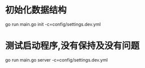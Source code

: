 
# 初始化数据结构
go run main.go init -c=config/settings.dev.yml

# 测试启动程序,没有保持及没有问题
go run main.go server -c=config/settings.dev.yml